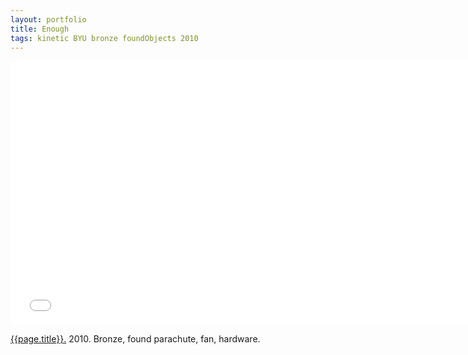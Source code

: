 ```yaml
---
layout: portfolio
title: Enough
tags: kinetic BYU bronze foundObjects 2010
---
```


<iframe src="//player.vimeo.com/video/56886490?title=0&amp;byline=0&amp;portrait=0" width="750" height="422" frameborder="0" webkitallowfullscreen mozallowfullscreen allowfullscreen></iframe> 

[{{page.title}}.](http://vimeo.com/56886490)  2010.  Bronze, found parachute, fan, hardware.

